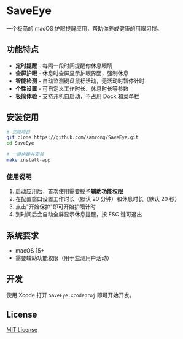 # SaveEye

一个极简的 macOS 护眼提醒应用，帮助你养成健康的用眼习惯。

## 功能特点

- **定时提醒** - 每隔一段时间提醒你休息眼睛
- **全屏护眼** - 休息时全屏显示护眼界面，强制休息
- **智能检测** - 自动监测键盘鼠标活动，无活动时暂停计时
- **个性设置** - 可自定义工作时长、休息时长等参数
- **极简体验** - 支持开机自启动，不占用 Dock 和菜单栏

## 安装使用

```bash
# 克隆项目
git clone https://github.com/samzong/SaveEye.git
cd SaveEye

# 一键构建并安装
make install-app
```

### 使用说明

1. 启动应用后，首次使用需要授予**辅助功能权限**
2. 在配置窗口设置工作时长（默认 20 分钟）和休息时长（默认 20 秒）
3. 点击"开始保护"即可开始护眼计时
4. 到时间后会自动全屏显示休息提醒，按 ESC 键可退出

## 系统要求

- macOS 15+
- 需要辅助功能权限（用于监测用户活动）

## 开发

使用 Xcode 打开 `SaveEye.xcodeproj` 即可开始开发。

## License

[MIT License](LICENSE)
